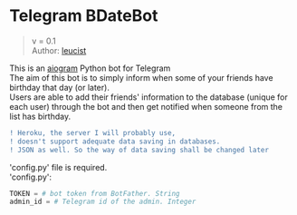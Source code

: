 # Telegram BDateBot
> v = 0.1\
> Author: [leucist](https://github.com/Leucist)

This is an [aiogram](https://docs.aiogram.dev/en/latest/) Python bot for Telegram\
The aim of this bot is to simply inform when some of your friends have birthday that day (or later).\
Users are able to add their friends' information to the database (unique for each user) through the bot and then get notified when someone from the list has birthday.
```diff 
! Heroku, the server I will probably use, 
! doesn't support adequate data saving in databases.
! JSON as well. So the way of data saving shall be changed later
```
'config.py' file is required.\
'config.py':
```python
TOKEN = # bot token from BotFather. String
admin_id = # Telegram id of the admin. Integer
```
